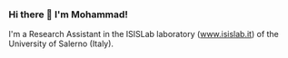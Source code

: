 ### Hi there 👋 I'm Mohammad! 
I'm a Research Assistant in the ISISLab laboratory (www.isislab.it) of the University of Salerno (Italy). 

<!--
**mohammadvazirpanah/mohammadvazirpanah** is a ✨ _special_ ✨ repository because its `README.md` (this file) appears on your GitHub profile.

Here are some ideas to get you started:

- 🔭 I’m currently working on ...
- 🌱 I’m currently learning ...
- 👯 I’m looking to collaborate on ...
- 🤔 I’m looking for help with ...
- 💬 Ask me about ...
- 📫 How to reach me: ...
- 😄 Pronouns: ...
- ⚡ Fun fact: ...
-->
